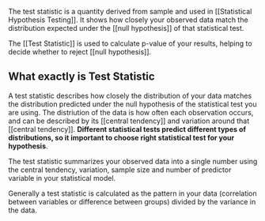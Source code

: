 The test statistic is a quantity derived from sample and used in [[Statistical Hypothesis Testing]]. It shows how closely your observed data match the distribution expected under the [[null hypothesis]] of that statistical test.

The [[Test Statistic]] is used to calculate p-value of your results, helping to decide whether to reject [[null hypothesis]].

## What exactly is Test Statistic
A test statistic describes how closely the distribution of your data matches the distribution predicted under the null hypothesis of the statistical test you are using. The distriution of the data is how often each observation occurs, and can be described by its [[central tendency]] and variation around that [[central tendency]].  **Different statistical tests predict different types of distributions, so it important to choose right statistical test for your hypothesis**.

The test statistic summarizes your observed data into a single number using the central tendency, variation, sample size and number of predictor variable in your statistical model.

Generally a test statistic is calculated as the pattern in your data (correlation between variables or difference between groups) divided by the variance in the data.